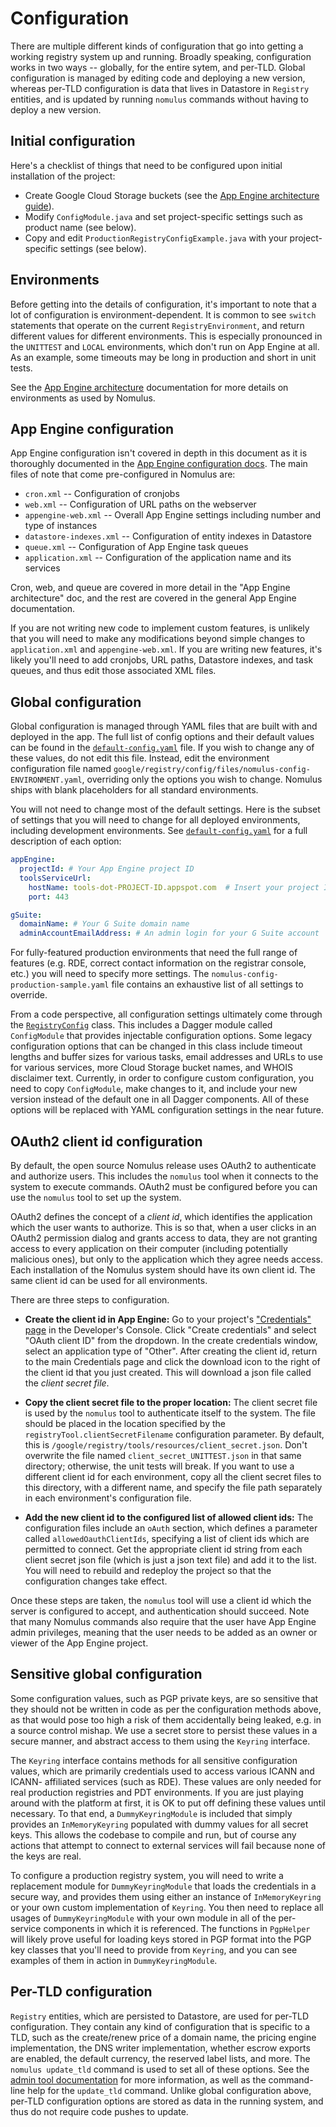 # Configuration

There are multiple different kinds of configuration that go into getting a
working registry system up and running. Broadly speaking, configuration works in
two ways -- globally, for the entire sytem, and per-TLD. Global configuration is
managed by editing code and deploying a new version, whereas per-TLD
configuration is data that lives in Datastore in `Registry` entities, and is
updated by running `nomulus` commands without having to deploy a new version.

## Initial configuration

Here's a checklist of things that need to be configured upon initial
installation of the project:

*   Create Google Cloud Storage buckets (see the [App Engine architecture
    guide](./app-engine-architecture.md)).
*   Modify `ConfigModule.java` and set project-specific settings such as product
    name (see below).
*   Copy and edit `ProductionRegistryConfigExample.java` with your
    project-specific settings (see below).

## Environments

Before getting into the details of configuration, it's important to note that a
lot of configuration is environment-dependent. It is common to see `switch`
statements that operate on the current `RegistryEnvironment`, and return
different values for different environments. This is especially pronounced in
the `UNITTEST` and `LOCAL` environments, which don't run on App Engine at all.
As an example, some timeouts may be long in production and short in unit tests.

See the [App Engine architecture](./app-engine-architecture.md) documentation
for more details on environments as used by Nomulus.

## App Engine configuration

App Engine configuration isn't covered in depth in this document as it is
thoroughly documented in the [App Engine configuration docs][app-engine-config].
The main files of note that come pre-configured in Nomulus are:

*   `cron.xml` -- Configuration of cronjobs
*   `web.xml` -- Configuration of URL paths on the webserver
*   `appengine-web.xml` -- Overall App Engine settings including number and type
    of instances
*   `datastore-indexes.xml` -- Configuration of entity indexes in Datastore
*   `queue.xml` -- Configuration of App Engine task queues
*   `application.xml` -- Configuration of the application name and its services

Cron, web, and queue are covered in more detail in the "App Engine architecture"
doc, and the rest are covered in the general App Engine documentation.

If you are not writing new code to implement custom features, is unlikely that
you will need to make any modifications beyond simple changes to
`application.xml` and `appengine-web.xml`. If you are writing new features, it's
likely you'll need to add cronjobs, URL paths, Datastore indexes, and task
queues, and thus edit those associated XML files.

## Global configuration

Global configuration is managed through YAML files that are built with and
deployed in the app. The full list of config options and their default values
can be found in the [`default-config.yaml`][default-config] file. If you wish to
change any of these values, do not edit this file. Instead, edit the environment
configuration file named
`google/registry/config/files/nomulus-config-ENVIRONMENT.yaml`, overriding only
the options you wish to change. Nomulus ships with blank placeholders for all
standard environments.

You will not need to change most of the default settings. Here is the subset of
settings that you will need to change for all deployed environments, including
development environments. See [`default-config.yaml`][default-config] for a full
description of each option:

```yaml
appEngine:
  projectId: # Your App Engine project ID
  toolsServiceUrl:
    hostName: tools-dot-PROJECT-ID.appspot.com  # Insert your project ID
    port: 443

gSuite:
  domainName: # Your G Suite domain name
  adminAccountEmailAddress: # An admin login for your G Suite account
```

For fully-featured production environments that need the full range of features
(e.g. RDE, correct contact information on the registrar console, etc.) you will
need to specify more settings. The `nomulus-config-production-sample.yaml` file
contains an exhaustive list of all settings to override.

From a code perspective, all configuration settings ultimately come through the
[`RegistryConfig`][registry-config] class. This includes a Dagger module called
`ConfigModule` that provides injectable configuration options. Some legacy
configuration options that can be changed in this class include timeout lengths
and buffer sizes for various tasks, email addresses and URLs to use for various
services, more Cloud Storage bucket names, and WHOIS disclaimer text. Currently,
in order to configure custom configuration, you need to copy `ConfigModule`,
make changes to it, and include your new version instead of the default one in
all Dagger components. All of these options will be replaced with YAML
configuration settings in the near future.

## OAuth2 client id configuration

By default, the open source Nomulus release uses OAuth2 to authenticate and
authorize users. This includes the `nomulus` tool when it connects to the system
to execute commands. OAuth2 must be configured before you can use the `nomulus`
tool to set up the system.

OAuth2 defines the concept of a *client id*, which identifies the application
which the user wants to authorize. This is so that, when a user clicks in an
OAuth2 permission dialog and grants access to data, they are not granting access
to every application on their computer (including potentially malicious ones),
but only to the application which they agree needs access. Each installation of
the Nomulus system should have its own client id. The same client id can be used
for all environments.

There are three steps to configuration.

*   **Create the client id in App Engine:** Go to your project's ["Credentials"
    page](https://console.developers.google.com/apis/credentials) in the
    Developer's Console. Click "Create credentials" and select "OAuth client ID"
    from the dropdown. In the create credentials window, select an application
    type of "Other". After creating the client id, return to the main
    Credentials page and click the download icon to the right of the client id
    that you just created. This will download a json file called the *client
    secret file*.

*   **Copy the client secret file to the proper location:** The client secret
    file is used by the `nomulus` tool to authenticate itself to the system. The
    file should be placed in the location specified by the
    `registryTool.clientSecretFilename` configuration parameter. By default,
    this is `/google/registry/tools/resources/client_secret.json`. Don't
    overwrite the file named `client_secret_UNITTEST.json` in that same
    directory; otherwise, the unit tests will break. If you want to use a
    different client id for each environment, copy all the client secret files
    to this directory, with a different name, and specify the file path
    separately in each environment's configuration file.

*   **Add the new client id to the configured list of allowed client ids:** The
    configuration files include an `oAuth` section, which defines a parameter
    called `allowedOauthClientIds`, specifying a list of client ids which are
    permitted to connect. Get the appropriate client id string from each client
    secret json file (which is just a json text file) and add it to the list.
    You will need to rebuild and redeploy the project so that the configuration
    changes take effect.

Once these steps are taken, the `nomulus` tool will use a client id which the
server is configured to accept, and authentication should succeed. Note that
many Nomulus commands also require that the user have App Engine admin
privileges, meaning that the user needs to be added as an owner or viewer of the
App Engine project.

## Sensitive global configuration

Some configuration values, such as PGP private keys, are so sensitive that they
should not be written in code as per the configuration methods above, as that
would pose too high a risk of them accidentally being leaked, e.g. in a source
control mishap. We use a secret store to persist these values in a secure
manner, and abstract access to them using the `Keyring` interface.

The `Keyring` interface contains methods for all sensitive configuration values,
which are primarily credentials used to access various ICANN and ICANN-
affiliated services (such as RDE). These values are only needed for real
production registries and PDT environments. If you are just playing around with
the platform at first, it is OK to put off defining these values until
necessary. To that end, a `DummyKeyringModule` is included that simply provides
an `InMemoryKeyring` populated with dummy values for all secret keys. This
allows the codebase to compile and run, but of course any actions that attempt
to connect to external services will fail because none of the keys are real.

To configure a production registry system, you will need to write a replacement
module for `DummyKeyringModule` that loads the credentials in a secure way, and
provides them using either an instance of `InMemoryKeyring` or your own custom
implementation of `Keyring`. You then need to replace all usages of
`DummyKeyringModule` with your own module in all of the per-service components
in which it is referenced. The functions in `PgpHelper` will likely prove useful
for loading keys stored in PGP format into the PGP key classes that you'll need
to provide from `Keyring`, and you can see examples of them in action in
`DummyKeyringModule`.

## Per-TLD configuration

`Registry` entities, which are persisted to Datastore, are used for per-TLD
configuration. They contain any kind of configuration that is specific to a TLD,
such as the create/renew price of a domain name, the pricing engine
implementation, the DNS writer implementation, whether escrow exports are
enabled, the default currency, the reserved label lists, and more. The `nomulus
update_tld` command is used to set all of these options. See the [admin tool
documentation](./admin-tool.md) for more information, as well as the
command-line help for the `update_tld` command. Unlike global configuration
above, per-TLD configuration options are stored as data in the running system,
and thus do not require code pushes to update.

[app-engine-config]: https://cloud.google.com/appengine/docs/java/configuration-files
[default-config]: https://github.com/google/nomulus/blob/master/java/google/registry/config/files/default-config.yaml
[registry-config]: https://github.com/google/nomulus/blob/master/java/google/registry/config/RegistryConfig.java
